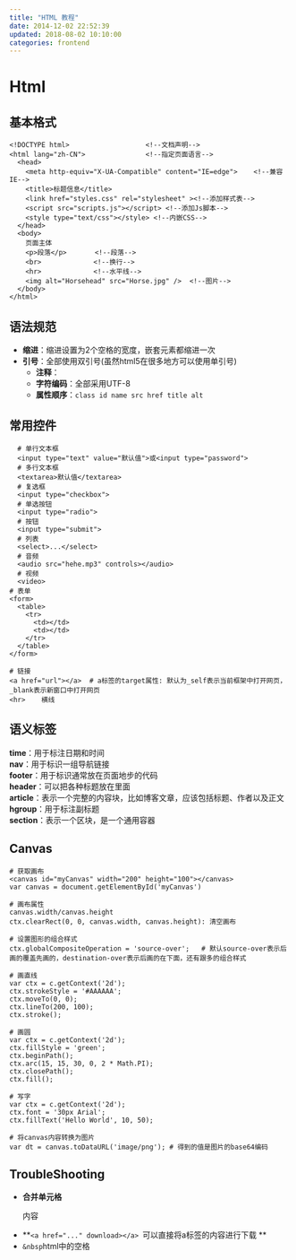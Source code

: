 ```yaml
---
title: "HTML 教程"
date: 2014-12-02 22:52:39
updated: 2018-08-02 10:10:00
categories: frontend
---
```

# Html
## 基本格式

    <!DOCTYPE html>                   <!--文档声明-->
    <html lang="zh-CN">               <!--指定页面语言-->
      <head>
        <meta http-equiv="X-UA-Compatible" content="IE=edge">    <!--兼容IE-->
        <title>标题信息</title>
        <link href="styles.css" rel="stylesheet" ><!--添加样式表-->
        <script src="scripts.js"></script> <!--添加Js脚本-->
        <style type="text/css"></style> <!--内嵌CSS-->
      </head>
      <body>
        页面主体
        <p>段落</p>       <!--段落-->
        <br>             <!--换行-->
        <hr>             <!--水平线-->
        <img alt="Horsehead" src="Horse.jpg" />  <!--图片-->
      </body>
    </html>

## 语法规范

* **缩进**：缩进设置为2个空格的宽度，嵌套元素都缩进一次
* **引号**：全部使用双引号(虽然html5在很多地方可以使用单引号)
    * **注释**：<!--注释内容-->
    * **字符编码**：全部采用UTF-8
    * **属性顺序**：`class id name src href title alt`

## 常用控件

	  # 单行文本框
	  <input type="text" value="默认值">或<input type="password">
	  # 多行文本框
	  <textarea>默认值</textarea>
	  # 复选框
	  <input type="checkbox">
	  # 单选按钮
	  <input type="radio">
	  # 按钮
	  <input type="submit">
	  # 列表
	  <select>...</select>
	  # 音频
	  <audio src="hehe.mp3" controls></audio>
	  # 视频
	  <video>
	# 表单
	<form>
	  <table>
	    <tr>
	      <td></td>
	      <td></td>
	    </tr>
	  </table>
	</form>
	
	# 链接
	<a href="url"></a>  # a标签的target属性: 默认为_self表示当前框架中打开网页，_blank表示新窗口中打开网页
	<hr>	横线


## 语义标签

**time**：用于标注日期和时间  
**nav**：用于标识一组导航链接  
**footer**：用于标识通常放在页面地步的代码  
**header**：可以把各种标题放在里面  
**article**：表示一个完整的内容块，比如博客文章，应该包括标题、作者以及正文  
**hgroup**：用于标注副标题  
**section**：表示一个区块，是一个通用容器  


## Canvas

	# 获取画布
	<canvas id="myCanvas" width="200" height="100"></canvas>
	var canvas = document.getElementById('myCanvas')
	
	# 画布属性
	canvas.width/canvas.height
	ctx.clearRect(0, 0, canvas.width, canvas.height): 清空画布
	
	# 设置图形的组合样式
	ctx.globalCompositeOperation = 'source-over';	# 默认source-over表示后画的覆盖先画的，destination-over表示后画的在下面，还有跟多的组合样式
	
	# 画直线
	var ctx = c.getContext('2d');
	ctx.strokeStyle = '#AAAAAA';
	ctx.moveTo(0, 0);
	ctx.lineTo(200, 100);
	ctx.stroke();
	
	# 画圆
	var ctx = c.getContext('2d');
	ctx.fillStyle = 'green';
	ctx.beginPath();
	ctx.arc(15, 15, 30, 0, 2 * Math.PI);
	ctx.closePath();
	ctx.fill();
	
	# 写字
	var ctx = c.getContext('2d');
	ctx.font = '30px Arial';
	ctx.fillText('Hello World', 10, 50);
	
	# 将canvas内容转换为图片
	var dt = canvas.toDataURL('image/png');	# 得到的值是图片的base64编码

## TroubleShooting
- **合并单元格**

   <td colspan="2">内容</td>


* **`<a href="..." download></a> `可以直接将a标签的内容进行下载  **
* `&nbsp`html中的空格
